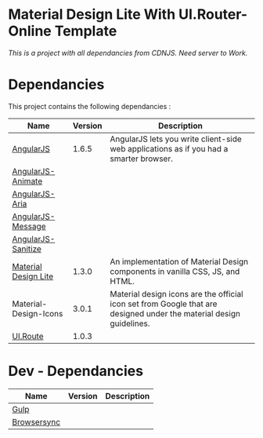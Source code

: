 # Material Design Lite With UI.Router- Online Template

_This is a project with all dependancies from CDNJS._
*Need server to Work.*

# Dependancies

This project contains the following dependancies :

|Name|Version|Description|
|---|---|---|
|[AngularJS](http://angularjs.org/)|1.6.5|AngularJS lets you write client-side web applications as if you had a smarter browser.|
|[AngularJS-Animate]()|||
|[AngularJS-Aria]()|||
|[AngularJS-Message]()|||
|[AngularJS-Sanitize]()|||
|[Material Design Lite](https://getmdl.io/started/)|1.3.0|An implementation of Material Design components in vanilla CSS, JS, and HTML.|
|Material-Design-Icons|3.0.1|Material design icons are the official icon set from Google that are designed under the material design guidelines.|
|[UI.Route](https://ui-router.github.io/)|1.0.3||

# Dev - Dependancies

|Name|Version|Description|
|---|---|---|
|[Gulp](https://gulpjs.com/)|||
|[Browsersync](https://browsersync.io/docs/gulp)|||